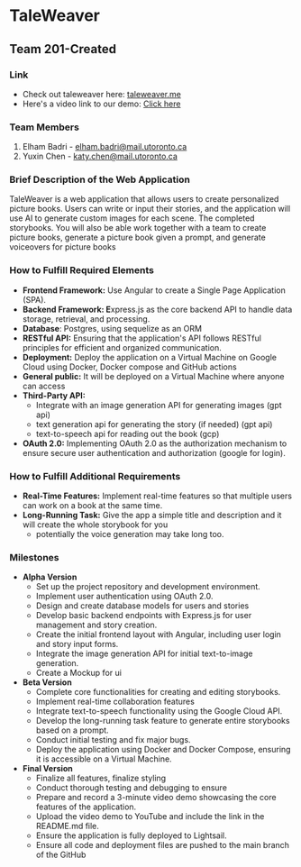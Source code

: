 # TaleWeaver

## **Team** 201-Created

### Link
- Check out taleweaver here: [taleweaver.me](https://taleweaver.me)
- Here's a video link to our demo: [Click here](https://www.youtube.com/watch?v=4nU_HVw5qvE)

### Team Members

1. Elham Badri - elham.badri@mail.utoronto.ca
2. Yuxin Chen - katy.chen@mail.utoronto.ca

### Brief Description of the Web Application

TaleWeaver is a web application that allows users to create personalized picture books. Users can write or input their stories, and the application will use AI to generate custom images for each scene. The completed storybooks. You will also be able work together with a team to create picture books, generate a picture book given a prompt, and generate voiceovers for picture books

### How to Fulfill Required Elements

- **Frontend Framework:** Use Angular to create a Single Page Application (SPA).
- **Backend Framework: E**xpress.js as the core backend API to handle data storage, retrieval, and processing.
- **Database**: Postgres, using sequelize as an ORM
- **RESTful API:** Ensuring that the application's API follows RESTful principles for efficient and organized communication.
- **Deployment:** Deploy the application on a Virtual Machine on Google Cloud using Docker, Docker compose and GitHub actions
- **General public:** It will be deployed on a Virtual Machine where anyone can access
- **Third-Party API:**
    - Integrate with an image generation API for generating images (gpt api)
    - text generation api for generating the story (if needed) (gpt api)
    - text-to-speech api for reading out the book (gcp)
- **OAuth 2.0:** Implementing OAuth 2.0 as the authorization mechanism to ensure secure user authentication and authorization (google for login).

### How to Fulfill Additional Requirements

- **Real-Time Features:** Implement real-time features so that multiple users can work on a book at the same time.
- **Long-Running Task:** Give the app a simple title and description and it will create the whole storybook for you
    - potentially the voice generation may take long too.

### Milestones

- **Alpha Version**
    - Set up the project repository and development environment.
    - Implement user authentication using OAuth 2.0.
    - Design and create database models for users and stories
    - Develop basic backend endpoints with Express.js for user management and story creation.
    - Create the initial frontend layout with Angular, including user login and story input forms.
    - Integrate the image generation API for initial text-to-image generation.
    - Create a Mockup for ui
- **Beta Version**
    - Complete core functionalities for creating and editing storybooks.
    - Implement real-time collaboration features
    - Integrate text-to-speech functionality using the Google Cloud API.
    - Develop the long-running task feature to generate entire storybooks based on a prompt.
    - Conduct initial testing and fix major bugs.
    - Deploy the application using Docker and Docker Compose, ensuring it is accessible on a Virtual Machine.
- **Final Version**
    - Finalize all features, finalize styling
    - Conduct thorough testing and debugging to ensure
    - Prepare and record a 3-minute video demo showcasing the core features of the application.
    - Upload the video demo to YouTube and include the link in the README.md file.
    - Ensure the application is fully deployed to Lightsail.
    - Ensure all code and deployment files are pushed to the main branch of the GitHub
